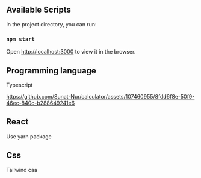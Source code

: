 
## Available Scripts

In the project directory, you can run:

### `npm start`


Open [http://localhost:3000](http://localhost:3000) to view it in the browser.


## Programming language 

Typescript



https://github.com/Sunat-Nur/calculator/assets/107460955/8fdd6f8e-50f9-46ec-840c-b288649241e6




## React

Use yarn package

## Css

Tailwind caa
